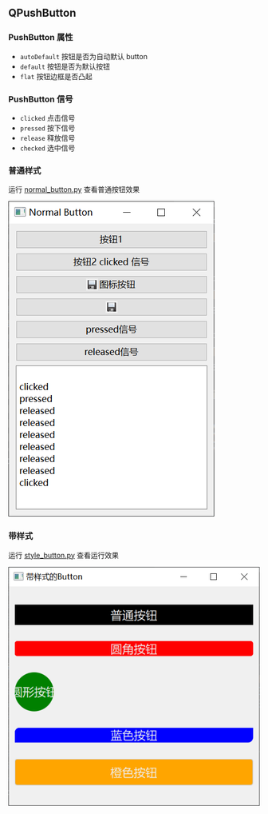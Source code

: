 ## QPushButton


### PushButton 属性
- `autoDefault` 按钮是否为自动默认 button
- `default` 按钮是否为默认按钮
- `flat` 按钮边框是否凸起

### PushButton 信号
- `clicked` 点击信号
- `pressed` 按下信号
- `release` 释放信号
- `checked` 选中信号

### 普通样式
运行 [normal_button.py](normal_button.py) 查看普通按钮效果

![](res/normal_button.png)


### 带样式
运行 [style_button.py](style_button.py) 查看运行效果

![](res/style_button.png)